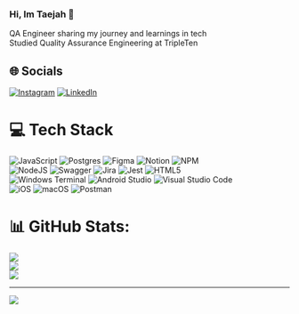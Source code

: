 ### Hi, Im Taejah  👋

QA Engineer sharing my journey and learnings in tech<br/>
Studied Quality Assurance Engineering at TripleTen<br/>







## 🌐 Socials
[![Instagram](https://img.shields.io/badge/Instagram-%23E4405F.svg?logo=Instagram&logoColor=white)](https://instagram.com/qawithtae) [![LinkedIn](https://img.shields.io/badge/LinkedIn-%230077B5.svg?logo=linkedin&logoColor=white)](https://linkedin.com/in/TaejahBevelle) 

# 💻 Tech Stack
![JavaScript](https://img.shields.io/badge/javascript-%23323330.svg?style=for-the-badge&logo=javascript&logoColor=%23F7DF1E) ![Postgres](https://img.shields.io/badge/postgres-%23316192.svg?style=for-the-badge&logo=postgresql&logoColor=white) ![Figma](https://img.shields.io/badge/figma-%23F24E1E.svg?style=for-the-badge&logo=figma&logoColor=white) ![Notion](https://img.shields.io/badge/Notion-%23000000.svg?style=for-the-badge&logo=notion&logoColor=white) ![NPM](https://img.shields.io/badge/NPM-%23CB3837.svg?style=for-the-badge&logo=npm&logoColor=white)<br/> ![NodeJS](https://img.shields.io/badge/node.js-6DA55F?style=for-the-badge&logo=node.js&logoColor=white) ![Swagger](https://img.shields.io/badge/-Swagger-%23Clojure?style=for-the-badge&logo=swagger&logoColor=white) ![Jira](https://img.shields.io/badge/jira-%230A0FFF.svg?style=for-the-badge&logo=jira&logoColor=white) ![Jest](https://img.shields.io/badge/-jest-%23C21325?style=for-the-badge&logo=jest&logoColor=white) ![HTML5](https://img.shields.io/badge/html5-%23E34F26.svg?style=for-the-badge&logo=html5&logoColor=white)<br/> ![Windows Terminal](https://img.shields.io/badge/Windows%20Terminal-%234D4D4D.svg?style=for-the-badge&logo=windows-terminal&logoColor=white) ![Android Studio](https://img.shields.io/badge/android%20studio-346ac1?style=for-the-badge&logo=android%20studio&logoColor=white) ![Visual Studio Code](https://img.shields.io/badge/Visual%20Studio%20Code-0078d7.svg?style=for-the-badge&logo=visual-studio-code&logoColor=white)<br/> ![iOS](https://img.shields.io/badge/iOS-000000?style=for-the-badge&logo=ios&logoColor=white) ![macOS](https://img.shields.io/badge/mac%20os-000000?style=for-the-badge&logo=macos&logoColor=F0F0F0) ![Postman](https://img.shields.io/badge/Postman-FF6C37?style=for-the-badge&logo=postman&logoColor=white)
# 📊 GitHub Stats:
![](https://github-readme-stats.vercel.app/api?username=TaejahBevelle&theme=radical&hide_border=false&include_all_commits=false&count_private=false)<br/>
![](https://github-readme-streak-stats.herokuapp.com/?user=TaejahBevelle&theme=radical&hide_border=false)<br/>
![](https://github-readme-stats.vercel.app/api/top-langs/?username=TaejahBevelle&theme=radical&hide_border=false&include_all_commits=false&count_private=false&layout=compact)

---
[![](https://visitcount.itsvg.in/api?id=TaejahBevelle&icon=0&color=0)](https://visitcount.itsvg.in)

<!-- Proudly created with GPRM ( https://gprm.itsvg.in ) -->
